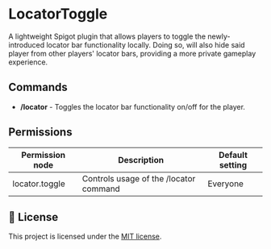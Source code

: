 # LocatorToggle

A lightweight Spigot plugin that allows players to toggle the newly-introduced locator bar functionality locally. 
Doing so, will also hide said player from other players' locator bars, providing a more private gameplay experience.

## Commands
- **/locator** - Toggles the locator bar functionality on/off for the player.

## Permissions
| Permission node | Description                          | Default setting |
|-----------------|--------------------------------------|-----------------|
| locator.toggle  | Controls usage of the /locator command | Everyone        |

## 📜 License
This project is licensed under the [MIT license](LICENSE).